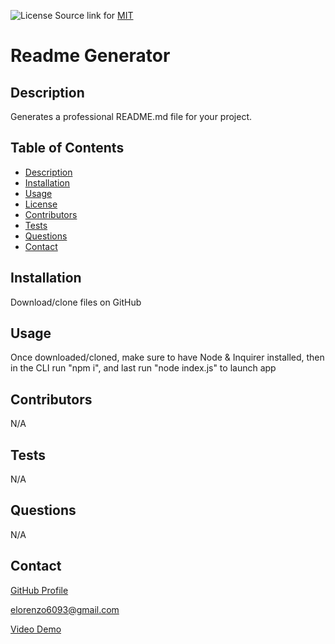![License](https://img.shields.io/badge/License-MIT-yellow.svg)
Source link for [MIT](https://opensource.org/licenses/MIT)

# Readme Generator
## Description
Generates a professional README.md file for your project.
## Table of Contents
- [Description](#description)
- [Installation](#installation)
- [Usage](#usage)
- [License](#license)
- [Contributors](#contributors)
- [Tests](#tests)
- [Questions](#questions)
- [Contact](#contact)
## Installation
Download/clone files on GitHub
## Usage
Once downloaded/cloned, make sure to have Node & Inquirer installed, then in the CLI run "npm i", and last run "node index.js" to launch app
## Contributors
N/A
## Tests
N/A
## Questions
N/A
## Contact
[GitHub Profile](https://github.com/Emmanuel6093)

elorenzo6093@gmail.com

[Video Demo](https://drive.google.com/file/d/1nIlcpQl1MXmao0f7CTgayWzxFXyTal1q/view) 
